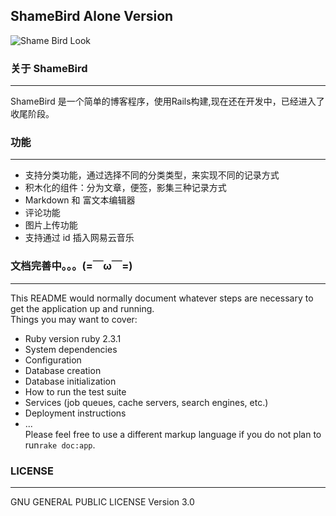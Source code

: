 ## ShameBird Alone Version
![Shame Bird Look](http://7xi85m.com1.z0.glb.clouddn.com/shamebird.png)
### 关于 ShameBird

---
 ShameBird 是一个简单的博客程序，使用Rails构建,现在还在开发中，已经进入了收尾阶段。
### 功能

---
 - 支持分类功能，通过选择不同的分类类型，来实现不同的记录方式
 - 积木化的组件：分为文章，便签，影集三种记录方式
 - Markdown 和 富文本编辑器
 - 评论功能
 - 图片上传功能
 - 支持通过 id 插入网易云音乐

### 文档完善中。。。(=￣ω￣=)

---
 This README would normally document whatever steps are necessary to get the application up and running.  
 Things you may want to cover:  
 -	Ruby version ruby 2.3.1
 -	System dependencies
 -	Configuration
 -	Database creation
 -	Database initialization
 -	How to run the test suite
 -	Services (job queues, cache servers, search engines, etc.)
 -	Deployment instructions
 -	...  
 Please feel free to use a different markup language if you do not plan to run`rake doc:app`.

### LICENSE

---
GNU GENERAL PUBLIC LICENSE Version 3.0
